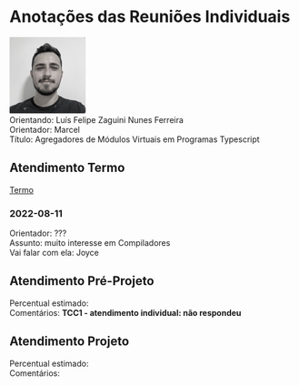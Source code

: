 # Anotações das Reuniões Individuais  

![foto](foto.png "foto")  
Orientando: Luís Felipe Zaguini Nunes Ferreira  
Orientador: Marcel  
Título: Agregadores de Módulos Virtuais em Programas Typescript  

## Atendimento Termo  

[Termo](Termo.pdf "Termo")  

### 2022-08-11

Orientador: ???  
Assunto: muito interesse em Compiladores  
Vai falar com ela: Joyce  

## Atendimento Pré-Projeto  

Percentual estimado:  
Comentários: **TCC1 - atendimento individual: não respondeu**  

## Atendimento Projeto  

Percentual estimado:  
Comentários:  
